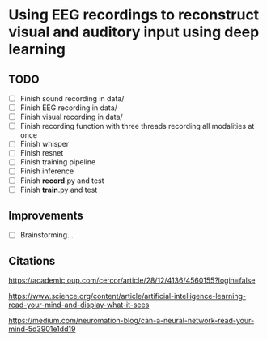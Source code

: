 
# Using EEG recordings to reconstruct visual and auditory input using deep learning


## TODO

- [ ] Finish sound recording in data/
- [ ] Finish EEG recording in data/
- [ ] Finish visual recording in data/
- [ ] Finish recording function with three threads recording all modalities at once
- [ ] Finish whisper
- [ ] Finish resnet
- [ ] Finish training pipeline
- [ ] Finish inference
- [ ] Finish __record__.py and test
- [ ] Finish __train__.py and test

## Improvements

- [ ] Brainstorming...


## Citations

https://academic.oup.com/cercor/article/28/12/4136/4560155?login=false

https://www.science.org/content/article/artificial-intelligence-learning-read-your-mind-and-display-what-it-sees

https://medium.com/neuromation-blog/can-a-neural-network-read-your-mind-5d3901e1dd19

